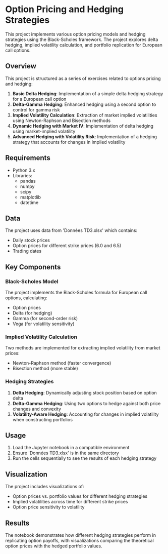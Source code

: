 # Option Pricing and Hedging Strategies

This project implements various option pricing models and hedging strategies using the Black-Scholes framework. The project explores delta hedging, implied volatility calculation, and portfolio replication for European call options.

## Overview

This project is structured as a series of exercises related to options pricing and hedging:

1. **Basic Delta Hedging**: Implementation of a simple delta hedging strategy for a European call option
2. **Delta-Gamma Hedging**: Enhanced hedging using a second option to control for gamma risk
3. **Implied Volatility Calculation**: Extraction of market implied volatilities using Newton-Raphson and Bisection methods
4. **Dynamic Hedging with Market IV**: Implementation of delta hedging using market-implied volatility
5. **Advanced Hedging with Volatility Risk**: Implementation of a hedging strategy that accounts for changes in implied volatility

## Requirements

- Python 3.x
- Libraries:
  - pandas
  - numpy
  - scipy
  - matplotlib
  - datetime

## Data

The project uses data from 'Données TD3.xlsx' which contains:
- Daily stock prices
- Option prices for different strike prices (6.0 and 6.5)
- Trading dates

## Key Components

### Black-Scholes Model

The project implements the Black-Scholes formula for European call options, calculating:
- Option prices
- Delta (for hedging)
- Gamma (for second-order risk)
- Vega (for volatility sensitivity)

### Implied Volatility Calculation

Two methods are implemented for extracting implied volatility from market prices:
- Newton-Raphson method (faster convergence)
- Bisection method (more stable)

### Hedging Strategies

1. **Delta Hedging**: Dynamically adjusting stock position based on option delta
2. **Delta-Gamma Hedging**: Using two options to hedge against both price changes and convexity
3. **Volatility-Aware Hedging**: Accounting for changes in implied volatility when constructing portfolios

## Usage

1. Load the Jupyter notebook in a compatible environment
2. Ensure 'Données TD3.xlsx' is in the same directory
3. Run the cells sequentially to see the results of each hedging strategy

## Visualization

The project includes visualizations of:
- Option prices vs. portfolio values for different hedging strategies
- Implied volatilities across time for different strike prices
- Option price sensitivity to volatility

## Results

The notebook demonstrates how different hedging strategies perform in replicating option payoffs, with visualizations comparing the theoretical option prices with the hedged portfolio values.

